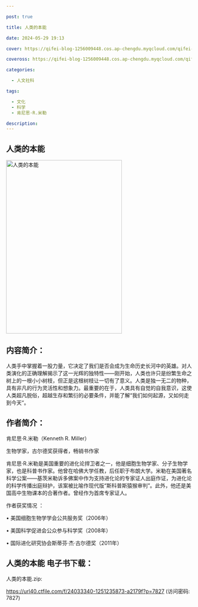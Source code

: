 ```yaml
---

post: true

title: 人类的本能

date: 2024-05-29 19:13

cover: https://qifei-blog-1256009448.cos.ap-chengdu.myqcloud.com/qifei-blog/651435e2c458853aef5666c8.jpg

coveross: https://qifei-blog-1256009448.cos.ap-chengdu.myqcloud.com/qifei-blog/651435e2c458853aef5666c8.jpg

categories:

  - 人文社科

tags:

  - 文化
  - 科学
  - 肯尼思·R.米勒

description:
---
```


## 人类的本能
<img alt="人类的本能 " class="aligncenter loaded" data-was-processed="true" decoding="async" fetchpriority="high" height="471" src="https://qifei-blog-1256009448.cos.ap-chengdu.myqcloud.com/qifei-blog/651435e2c458853aef5666c8.jpg" style="cursor: zoom-in;" width="314"/>

## 内容简介：

人类手中掌握着一股力量，它决定了我们是否会成为生命历史长河中的英雄。对人类演化的正确理解揭示了这一光辉的独特性——刚开始，人类也许只是纷繁生命之树上的一根小小树枝，但正是这根树枝让一切有了意义。人类是独一无二的物种，具有非凡的行为灵活性和想象力。最重要的在于，人类具有自觉的自我意识，这使人类超凡脱俗，超越生存和繁衍的必要条件，并能了解“我们如何起源，又如何走到今天”。

## 作者简介：

肯尼思·R.米勒（Kenneth R. Miller）

生物学家，古尔德奖获得者，畅销书作家

肯尼思·R.米勒是美国重要的进化论捍卫者之一，他是细胞生物学家、分子生物学家，也是科普书作家。他曾在哈佛大学任教，后任职于布朗大学。米勒在美国著名科学公案——基茨米勒诉多佛案中作为支持进化论的专家证人出庭作证，为进化论的科学传播出庭辩护，该案被比喻作现代版“斯科普斯猿猴审判”。此外，他还是美国高中生物课本的合著作者。曾经作为首席专家证人。

作者获奖情况 ：

• 美国细胞生物学学会公共服务奖（2006年）

• 美国科学促进会公众参与科学奖（2008年）

• 国际进化研究协会斯蒂芬·杰·古尔德奖（2011年）

## 人类的本能 电子书下载：

人类的本能.zip: 

https://url40.ctfile.com/f/24033340-1251235873-a2179f?p=7827 (访问密码: 7827)
